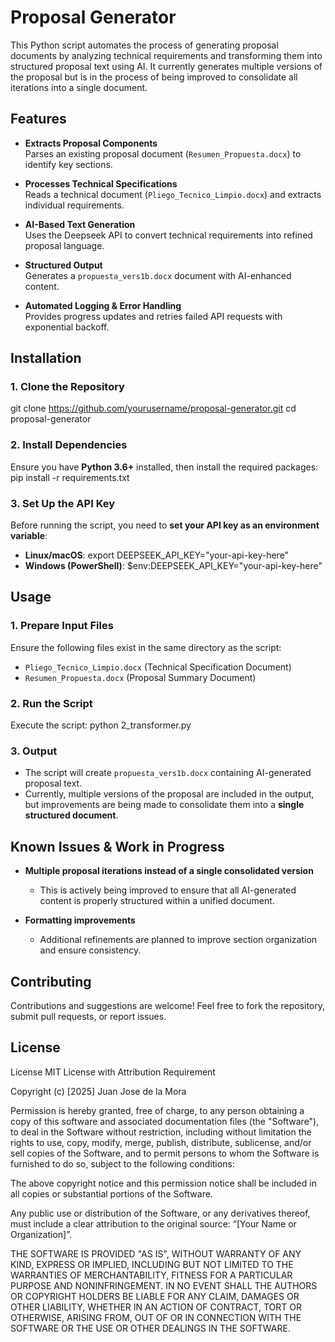 # Proposal Generator

This Python script automates the process of generating proposal documents by analyzing technical requirements and transforming them into structured proposal text using AI. It currently generates multiple versions of the proposal but is in the process of being improved to consolidate all iterations into a single document.

## Features

- **Extracts Proposal Components**  
  Parses an existing proposal document (`Resumen_Propuesta.docx`) to identify key sections.

- **Processes Technical Specifications**  
  Reads a technical document (`Pliego_Tecnico_Limpio.docx`) and extracts individual requirements.

- **AI-Based Text Generation**  
  Uses the Deepseek API to convert technical requirements into refined proposal language.

- **Structured Output**  
  Generates a `propuesta_vers1b.docx` document with AI-enhanced content.

- **Automated Logging & Error Handling**  
  Provides progress updates and retries failed API requests with exponential backoff.

## Installation

### **1. Clone the Repository**
git clone https://github.com/yourusername/proposal-generator.git
cd proposal-generator

### **2. Install Dependencies**
Ensure you have **Python 3.6+** installed, then install the required packages:
pip install -r requirements.txt


### **3. Set Up the API Key**
Before running the script, you need to **set your API key as an environment variable**:
- **Linux/macOS**:
  export DEEPSEEK_API_KEY="your-api-key-here"
- **Windows (PowerShell)**:
  $env:DEEPSEEK_API_KEY="your-api-key-here"


## Usage

### **1. Prepare Input Files**
Ensure the following files exist in the same directory as the script:
- `Pliego_Tecnico_Limpio.docx` (Technical Specification Document)
- `Resumen_Propuesta.docx` (Proposal Summary Document)

### **2. Run the Script**
Execute the script:
python 2_transformer.py


### **3. Output**
- The script will create `propuesta_vers1b.docx` containing AI-generated proposal text.
- Currently, multiple versions of the proposal are included in the output, but improvements are being made to consolidate them into a **single structured document**.

## Known Issues & Work in Progress
- **Multiple proposal iterations instead of a single consolidated version**  
  - This is actively being improved to ensure that all AI-generated content is properly structured within a unified document.

- **Formatting improvements**  
  - Additional refinements are planned to improve section organization and ensure consistency.

## Contributing

Contributions and suggestions are welcome! Feel free to fork the repository, submit pull requests, or report issues.

## License

License MIT License with Attribution Requirement

Copyright (c) [2025] Juan Jose de la Mora

Permission is hereby granted, free of charge, to any person obtaining a copy of this software and associated documentation files (the "Software"), to deal in the Software without restriction, including without limitation the rights to use, copy, modify, merge, publish, distribute, sublicense, and/or sell copies of the Software, and to permit persons to whom the Software is furnished to do so, subject to the following conditions:

The above copyright notice and this permission notice shall be included in all copies or substantial portions of the Software.

Any public use or distribution of the Software, or any derivatives thereof, must include a clear attribution to the original source: “[Your Name or Organization]”.

THE SOFTWARE IS PROVIDED "AS IS", WITHOUT WARRANTY OF ANY KIND, EXPRESS OR IMPLIED, INCLUDING BUT NOT LIMITED TO THE WARRANTIES OF MERCHANTABILITY, FITNESS FOR A PARTICULAR PURPOSE AND NONINFRINGEMENT. IN NO EVENT SHALL THE AUTHORS OR COPYRIGHT HOLDERS BE LIABLE FOR ANY CLAIM, DAMAGES OR OTHER LIABILITY, WHETHER IN AN ACTION OF CONTRACT, TORT OR OTHERWISE, ARISING FROM, OUT OF OR IN CONNECTION WITH THE SOFTWARE OR THE USE OR OTHER DEALINGS IN THE SOFTWARE.

